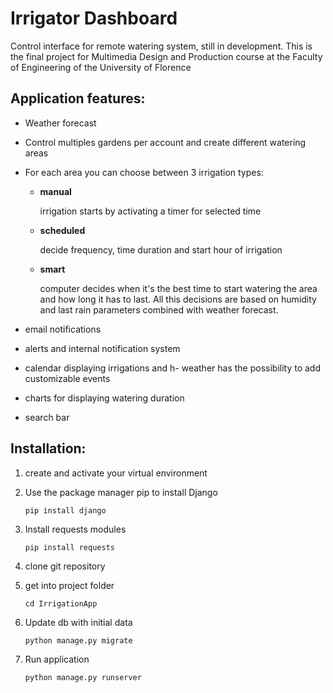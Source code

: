 # **Irrigator Dashboard**

Control interface for remote watering system, still in  development.
This is the final project for Multimedia Design and Production course at the Faculty of Engineering of the University of Florence

Application features:
----- 
- Weather forecast

- Control multiples gardens per account and create different watering areas

- For each area you can choose between 3 irrigation types:
  - **manual**
  
    irrigation starts by activating a timer for selected time
  - **scheduled**
  
    decide frequency, time duration and start hour of irrigation
  - **smart**
  
    computer decides when it's the best time to start watering the area and how long it has to last. All this decisions are based on humidity and  last rain  parameters combined with weather forecast.
       
- email notifications

- alerts and internal notification system

- calendar displaying irrigations and h- weather has the possibility to add customizable events

- charts for displaying watering duration

- search bar

Installation:
----- 

1. create and activate your virtual environment
2. Use the package manager pip to install Django 

    `pip install django`
3. Install requests modules
     
    `pip install requests`
3. clone git repository 
4. get into project folder
 
    `cd IrrigationApp`
6. Update db with initial data 

    `python manage.py migrate`
7. Run application

    `python manage.py runserver
`
